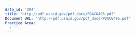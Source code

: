 ```yaml
---
data_id: '284'
title: 'http://pdf.usaid.gov/pdf_docs/PDACG495.pdf'
Document URL: 'http://pdf.usaid.gov/pdf_docs/PDACG495.pdf'
Practice Area:
  - ''
---
```

